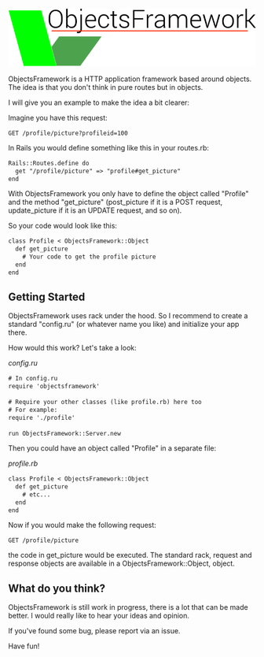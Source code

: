![Logo](images/logo.png)


    
ObjectsFramework is a HTTP application framework based around objects.
The idea is that you don't think in pure routes but in objects.

I will give you an example to make the idea a bit clearer:

Imagine you have this request:
```
GET /profile/picture?profileid=100
```

In Rails you would define something like this in your routes.rb:

```
Rails::Routes.define do
  get "/profile/picture" => "profile#get_picture"
end
```

With ObjectsFramework you only have to define the object called "Profile" and the method "get_picture" (post_picture if it is a POST request, update_picture if it is an UPDATE request, and so on).

So your code would look like this:
```
class Profile < ObjectsFramework::Object
  def get_picture
    # Your code to get the profile picture
  end
end
```

## Getting Started
ObjectsFramework uses rack under the hood. So I recommend to create a standard "config.ru" (or whatever name you like) and initialize your app there.

How would this work? Let's take a look:

_config.ru_
```
# In config.ru
require 'objectsframework'

# Require your other classes (like profile.rb) here too
# For example:
require './profile'

run ObjectsFramework::Server.new
```

Then you could have an object called "Profile" in a separate file:

_profile.rb_
```
class Profile < ObjectsFramework::Object
  def get_picture
    # etc...
  end
end
```

Now if you would make the following request:
```
GET /profile/picture
```

the code in get_picture would be executed. The standard rack, request and response objects are available in a ObjectsFramework::Object, object.


## What do you think?

ObjectsFramework is still work in progress, there is a lot that can be made better. I would really like to hear your ideas and opinion.

If you've found some bug, please report via an issue.

Have fun!
